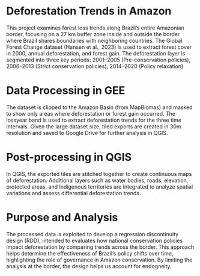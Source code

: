 # Deforestation Trends in Amazon


This project examines forest loss trends along Brazil’s entire Amazonian border, focusing on a 27 km buffer zone inside and outside the border where Brazil shares boundaries with neighboring countries. The Global Forest Change dataset (Hansen et al., 2023) is used to extract forest cover in 2000, annual deforestation, and forest gain. The deforestation layer is segmented into three key periods: 2001–2005 (Pre-conservation policies), 2006–2013 (Strict conservation policies), 2014–2020 (Policy relaxation)

# Data Processing in GEE
The dataset is clipped to the Amazon Basin (from MapBiomas) and masked to show only areas where deforestation or forest gain occurred. The lossyear band is used to extract deforestation trends for the three time intervals. Given the large dataset size, tiled exports are created in 30m resolution and saved to Google Drive for further analysis in QGIS.

# Post-processing in QGIS
In QGIS, the exported tiles are stitched together to create continuous maps of deforestation. Additional layers such as water bodies, roads, elevation, protected areas, and Indigenous territories are integrated to analyze spatial variations and assess differential deforestation trends.

# Purpose and Analysis
The processed data is exploited to develop a regression discontinuity design (RDD), intended to evaluates how national conservation policies impact deforestation by comparing trends across the border. This approach helps determine the effectiveness of Brazil’s policy shifts over time, highlighting the role of governance in Amazon conservation. By limiting the analysis at the border, the design helps us account for endogneity. 








